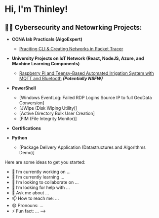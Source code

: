 <h1>Hi, I'm Thinley! </h1>

<h2>👨‍💻 Cybersecurity and Netowrking Projects:</h2>

- <b>CCNA lab Practicals (AlgoExpert)</b>
  - [Praciting CLI & Creating Networks in Packet Tracer](https://github.com/thinleyyu/CCNA-LAB/tree/main)
- <b>University Projects on IoT Network (React, NodeJS, Azure, and Machine Learning Components)</b>
  - [Raspberry Pi and Teensy-Based Automated Irrigation System with MQTT and Bluetooth](https://github.com/thinleyyu/IoT-Network) <b><i>(Potentially NSFW)</b></i>
- <b>PowerShell</b>
  - [Windows EventLog: Failed RDP Logins Source IP to full GeoData Conversion]
  - [JWipe (Disk Wiping Utility)]
  - [Active Directory Bulk User Creation]
  - [FIM (File Integrity Monitor)]
- <b>Certifications</b>
  
- <b>Python</b>
  - [Package Delivery Application (Datastructures and Algorithms Demo)]





Here are some ideas to get you started:

- 🔭 I’m currently working on ...
- 🌱 I’m currently learning ...
- 👯 I’m looking to collaborate on ...
- 🤔 I’m looking for help with ...
- 💬 Ask me about ...
- 📫 How to reach me: ...
- 😄 Pronouns: ...
- ⚡ Fun fact: ...
-->
